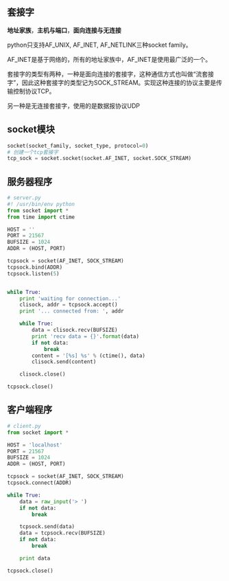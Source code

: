 ## 套接字

**地址家族**，**主机与端口**，**面向连接与无连接**

python只支持AF_UNIX, AF_INET, AF_NETLINK三种socket family。

AF_INET是基于网络的，所有的地址家族中，AF_INET是使用最广泛的一个。

套接字的类型有两种，一种是面向连接的套接字，这种通信方式也叫做“流套接字”，因此这种套接字的类型记为SOCK_STREAM。实现这种连接的协议主要是传输控制协议TCP。

另一种是无连接套接字，使用的是数据报协议UDP

## socket模块

```python
socket(socket_family, socket_type, protocol=0)
# 创建一个tcp套接字
tcp_sock = socket.socket(socket.AF_INET, socket.SOCK_STREAM)
```

## 服务器程序

```python
# server.py
#! /usr/bin/env python
from socket import *
from time import ctime

HOST = ''
PORT = 21567
BUFSIZE = 1024
ADDR = (HOST, PORT)

tcpsock = socket(AF_INET, SOCK_STREAM)
tcpsock.bind(ADDR)
tcpsock.listen(5)


while True:
    print 'waiting for connection...'
    clisock, addr = tcpsock.accept()
    print '... connected from: ', addr

    while True:
        data = clisock.recv(BUFSIZE)
        print 'recv data = {}'.format(data)
        if not data:
            break
        content = '[%s] %s' % (ctime(), data)
        clisock.send(content)

    clisock.close()

tcpsock.close()
```

## 客户端程序

```python
# client.py
from socket import *

HOST = 'localhost'
PORT = 21567
BUFSIZE = 1024
ADDR = (HOST, PORT)

tcpsock = socket(AF_INET, SOCK_STREAM)
tcpsock.connect(ADDR)

while True:
    data = raw_input('> ')
    if not data:
        break

    tcpsock.send(data)
    data = tcpsock.recv(BUFSIZE)
    if not data:
        break

    print data

tcpsock.close()
```

